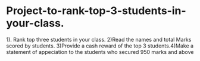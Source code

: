 # Project-to-rank-top-3-students-in-your-class.
1). Rank top three students in your class. 2)Read the names and total Marks scored by students. 3)Provide a cash reward of the top 3 students.4)Make a statement of appeciation to the students who secured 950 marks and above
